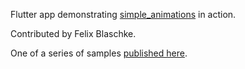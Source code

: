 Flutter app demonstrating
[simple_animations](https://pub.dev/packages/simple_animations) in action.

Contributed by Felix Blaschke.

One of a series of samples
[published here](https://github.com/felixblaschke/simple_animations_example_app).
